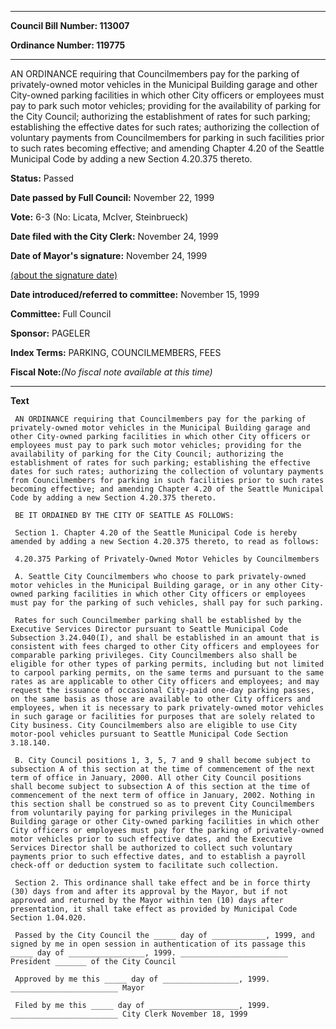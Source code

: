 

********

**Council Bill Number: 113007**
   
**Ordinance Number: 119775**
********

 AN ORDINANCE requiring that Councilmembers pay for the parking of privately-owned motor vehicles in the Municipal Building garage and other City-owned parking facilities in which other City officers or employees must pay to park such motor vehicles; providing for the availability of parking for the City Council; authorizing the establishment of rates for such parking; establishing the effective dates for such rates; authorizing the collection of voluntary payments from Councilmembers for parking in such facilities prior to such rates becoming effective; and amending Chapter 4.20 of the Seattle Municipal Code by adding a new Section 4.20.375 thereto.

**Status:** Passed
   
**Date passed by Full Council:** November 22, 1999
   
**Vote:** 6-3 (No: Licata, McIver, Steinbrueck)
   
**Date filed with the City Clerk:** November 24, 1999
   
**Date of Mayor's signature:** November 24, 1999
   
[(about the signature date)](/~public/approvaldate.htm)
   
   
   
**Date introduced/referred to committee:** November 15, 1999
   
**Committee:** Full Council
   
**Sponsor:** PAGELER
   
   
**Index Terms:** PARKING, COUNCILMEMBERS, FEES

**Fiscal Note:**_(No fiscal note available at this time)_

********

**Text**
   
```
 AN ORDINANCE requiring that Councilmembers pay for the parking of privately-owned motor vehicles in the Municipal Building garage and other City-owned parking facilities in which other City officers or employees must pay to park such motor vehicles; providing for the availability of parking for the City Council; authorizing the establishment of rates for such parking; establishing the effective dates for such rates; authorizing the collection of voluntary payments from Councilmembers for parking in such facilities prior to such rates becoming effective; and amending Chapter 4.20 of the Seattle Municipal Code by adding a new Section 4.20.375 thereto.

 BE IT ORDAINED BY THE CITY OF SEATTLE AS FOLLOWS:

 Section 1. Chapter 4.20 of the Seattle Municipal Code is hereby amended by adding a new Section 4.20.375 thereto, to read as follows:

 4.20.375 Parking of Privately-Owned Motor Vehicles by Councilmembers

 A. Seattle City Councilmembers who choose to park privately-owned motor vehicles in the Municipal Building garage, or in any other City- owned parking facilities in which other City officers or employees must pay for the parking of such vehicles, shall pay for such parking.

 Rates for such Councilmember parking shall be established by the Executive Services Director pursuant to Seattle Municipal Code Subsection 3.24.040(I), and shall be established in an amount that is consistent with fees charged to other City officers and employees for comparable parking privileges. City Councilmembers also shall be eligible for other types of parking permits, including but not limited to carpool parking permits, on the same terms and pursuant to the same rates as are applicable to other City officers and employees; and may request the issuance of occasional City-paid one-day parking passes, on the same basis as those are available to other City officers and employees, when it is necessary to park privately-owned motor vehicles in such garage or facilities for purposes that are solely related to City business. City Councilmembers also are eligible to use City motor-pool vehicles pursuant to Seattle Municipal Code Section 3.18.140.

 B. City Council positions 1, 3, 5, 7 and 9 shall become subject to subsection A of this section at the time of commencement of the next term of office in January, 2000. All other City Council positions shall become subject to subsection A of this section at the time of commencement of the next term of office in January, 2002. Nothing in this section shall be construed so as to prevent City Councilmembers from voluntarily paying for parking privileges in the Municipal Building garage or other City-owned parking facilities in which other City officers or employees must pay for the parking of privately-owned motor vehicles prior to such effective dates, and the Executive Services Director shall be authorized to collect such voluntary payments prior to such effective dates, and to establish a payroll check-off or deduction system to facilitate such collection.

 Section 2. This ordinance shall take effect and be in force thirty (30) days from and after its approval by the Mayor, but if not approved and returned by the Mayor within ten (10) days after presentation, it shall take effect as provided by Municipal Code Section 1.04.020.

 Passed by the City Council the _____ day of ____________, 1999, and signed by me in open session in authentication of its passage this _____ day of _________________, 1999. ________________________ President _______ of the City Council

 Approved by me this _____ day of _________________, 1999. ________________________ Mayor

 Filed by me this _____ day of ____________________, 1999. ________________________ City Clerk November 18, 1999

```
